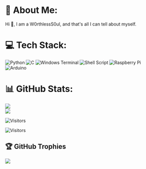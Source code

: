 # 💫 About Me:
Hi 👋, I am a W0rthlessS0ul, and that's all I can tell about myself.


# 💻 Tech Stack:
![Python](https://img.shields.io/badge/python-3670A0?style=for-the-badge&logo=python&logoColor=ffdd54) ![C](https://img.shields.io/badge/c-%2300599C.svg?style=for-the-badge&logo=c&logoColor=white) ![Windows Terminal](https://img.shields.io/badge/Windows%20Terminal-%234D4D4D.svg?style=for-the-badge&logo=windows-terminal&logoColor=white) ![Shell Script](https://img.shields.io/badge/shell_script-%23121011.svg?style=for-the-badge&logo=gnu-bash&logoColor=white) ![Raspberry Pi](https://img.shields.io/badge/-RaspberryPi-C51A4A?style=for-the-badge&logo=Raspberry-Pi) ![Arduino](https://img.shields.io/badge/-Arduino-00979D?style=for-the-badge&logo=Arduino&logoColor=white)
# 📊 GitHub Stats:
![](https://github-readme-stats.vercel.app/api?username=W0rthlessS0ul&theme=dark&hide_border=false&include_all_commits=false&count_private=false)<br/>
![](https://github-readme-stats.vercel.app/api/top-langs/?username=W0rthlessS0ul&theme=dark&hide_border=false&include_all_commits=false&count_private=false&layout=compact)

![Visitors](https://api.visitorbadge.io/api/visitors?path=https%3A%2F%2Fgithub.com%2FW0rthlessS0ul&countColor=%232ccce4&style=flat-square)

![Visitors](https://api.visitorbadge.io/api/visitors?path=https%3A%2F%2Fgithub.com%2FW0rthlessS0ul&countColor=%23ff4f81&style=for-the-badge)

## 🏆 GitHub Trophies
![](https://github-profile-trophy.vercel.app/?username=W0rthlessS0ul&theme=radical&no-frame=false&no-bg=true&margin-w=4)
